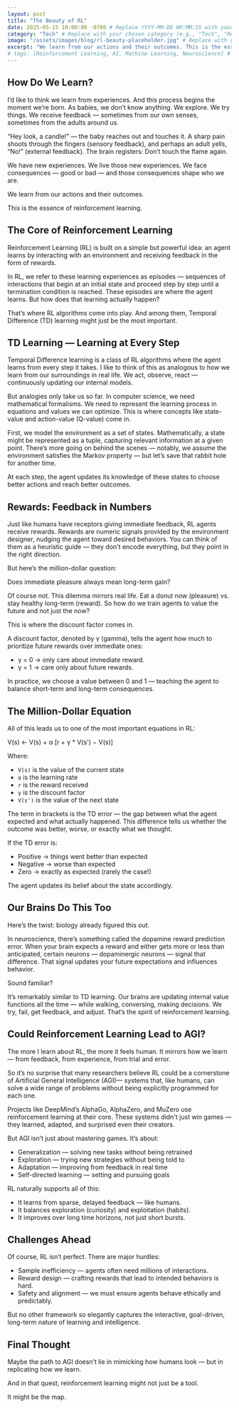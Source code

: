 ```yaml
---
layout: post
title: "The Beauty of RL"
date: 2025-05-15 10:00:00 -0700 # Replace YYYY-MM-DD HH:MM:SS with your chosen date and time
category: "Tech" # Replace with your chosen category (e.g., "Tech", "Reinforcement Learning")
image: "/assets/images/blog/rl-beauty-placeholder.jpg" # Replace with your actual image path or remove if no image
excerpt: "We learn from our actions and their outcomes. This is the essence of reinforcement learning."
# tags: [Reinforcement Learning, AI, Machine Learning, Neuroscience] # Optional tags
---
```


## How Do We Learn?

I’d like to think we learn from experiences. And this process begins the moment we’re born. As babies, we don’t know anything. We explore. We try things. We receive feedback — sometimes from our own senses, sometimes from the adults around us.

“Hey look, a candle!” — the baby reaches out and touches it. A sharp pain shoots through the fingers (sensory feedback), and perhaps an adult yells, “No!” (external feedback). The brain registers: Don’t touch the flame again.

We have new experiences. We live those new experiences. We face consequences — good or bad — and those consequences shape who we are.

We learn from our actions and their outcomes.

This is the essence of reinforcement learning.

## The Core of Reinforcement Learning

Reinforcement Learning (RL) is built on a simple but powerful idea: an agent learns by interacting with an environment and receiving feedback in the form of rewards.

In RL, we refer to these learning experiences as episodes — sequences of interactions that begin at an initial state and proceed step by step until a termination condition is reached. These episodes are where the agent learns. But how does that learning actually happen?

That’s where RL algorithms come into play. And among them, Temporal Difference (TD) learning might just be the most important.

## TD Learning — Learning at Every Step

Temporal Difference learning is a class of RL algorithms where the agent learns from every step it takes. I like to think of this as analogous to how we learn from our surroundings in real life. We act, observe, react — continuously updating our internal models.

But analogies only take us so far. In computer science, we need mathematical formalisms. We need to represent the learning process in equations and values we can optimize. This is where concepts like state-value and action-value (Q-value) come in.

First, we model the environment as a set of states. Mathematically, a state might be represented as a tuple, capturing relevant information at a given point. There’s more going on behind the scenes — notably, we assume the environment satisfies the Markov property — but let’s save that rabbit hole for another time.

At each step, the agent updates its knowledge of these states to choose better actions and reach better outcomes.

## Rewards: Feedback in Numbers

Just like humans have receptors giving immediate feedback, RL agents receive rewards. Rewards are numeric signals provided by the environment designer, nudging the agent toward desired behaviors. You can think of them as a heuristic guide — they don't encode everything, but they point in the right direction.

But here’s the million-dollar question:

Does immediate pleasure always mean long-term gain?

Of course not. This dilemma mirrors real life. Eat a donut now (pleasure) vs. stay healthy long-term (reward). So how do we train agents to value the future and not just the now?

This is where the discount factor comes in.

A discount factor, denoted by γ (gamma), tells the agent how much to prioritize future rewards over immediate ones:

* γ = 0 → only care about immediate reward.
* γ = 1 → care only about future rewards.

In practice, we choose a value between 0 and 1 — teaching the agent to balance short-term and long-term consequences.

## The Million-Dollar Equation

All of this leads us to one of the most important equations in RL:

V(s) ← V(s) + α [r + γ * V(s') − V(s)]


Where:

* `V(s)` is the value of the current state
* `α` is the learning rate
* `r` is the reward received
* `γ` is the discount factor
* `V(s')` is the value of the next state

The term in brackets is the TD error — the gap between what the agent expected and what actually happened. This difference tells us whether the outcome was better, worse, or exactly what we thought.

If the TD error is:

* Positive → things went better than expected
* Negative → worse than expected
* Zero → exactly as expected (rarely the case!)

The agent updates its belief about the state accordingly.

## Our Brains Do This Too

Here’s the twist: biology already figured this out.

In neuroscience, there’s something called the dopamine reward prediction error. When your brain expects a reward and either gets more or less than anticipated, certain neurons — dopaminergic neurons — signal that difference. That signal updates your future expectations and influences behavior.

Sound familiar?

It’s remarkably similar to TD learning. Our brains are updating internal value functions all the time — while walking, conversing, making decisions. We try, fail, get feedback, and adjust. That’s the spirit of reinforcement learning.

## Could Reinforcement Learning Lead to AGI?

The more I learn about RL, the more it feels human. It mirrors how we learn — from feedback, from experience, from trial and error.

So it’s no surprise that many researchers believe RL could be a cornerstone of Artificial General Intelligence (AGI)— systems that, like humans, can solve a wide range of problems without being explicitly programmed for each one.

Projects like DeepMind’s AlphaGo, AlphaZero, and MuZero use reinforcement learning at their core. These systems didn't just win games — they learned, adapted, and surprised even their creators.

But AGI isn’t just about mastering games. It’s about:

* Generalization — solving new tasks without being retrained
* Exploration — trying new strategies without being told to
* Adaptation — improving from feedback in real time
* Self-directed learning — setting and pursuing goals

RL naturally supports all of this:

* It learns from sparse, delayed feedback — like humans.
* It balances exploration (curiosity) and exploitation (habits).
* It improves over long time horizons, not just short bursts.

## Challenges Ahead

Of course, RL isn’t perfect. There are major hurdles:

* Sample inefficiency — agents often need millions of interactions.
* Reward design — crafting rewards that lead to intended behaviors is hard.
* Safety and alignment — we must ensure agents behave ethically and predictably.

But no other framework so elegantly captures the interactive, goal-driven, long-term nature of learning and intelligence.

## Final Thought

Maybe the path to AGI doesn’t lie in mimicking how humans look — but in replicating how we learn.

And in that quest, reinforcement learning might not just be a tool.

It might be the map.